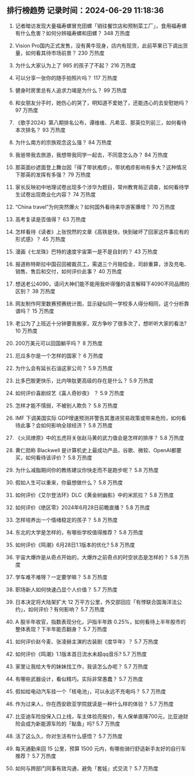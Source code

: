 
## 排行榜趋势 记录时间：2024-06-29 11:18:36
  
  1. 记者暗访发现大量福寿螺冒充田螺「销往餐饮店和预制菜工厂」，食用福寿螺有什么危害？如何分辨福寿螺和田螺？ 348 万热度
    
  2. Vision Pro国内正式发售，没有黄牛现身，店内有现货，此前苹果已下调出货量，如何看其待市场前景？ 230 万热度
    
  3. 为什么大家认为上了 985 的孩子了不起？ 216 万热度
    
  4. 可以分享一张你的随手拍照片吗？ 117 万热度
    
  5. 健身时房里总有人追求力竭是为什么？ 99 万热度
    
  6. 和女朋友分手时，她伤心的哭了，明知道不爱她了，还能违心的去安慰她吗？ 97 万热度
    
  7. 《歌手2024》第八期排名公布，谭维维、凡希亚、那英位列前三，如何看待本次排名？ 93 万热度
    
  8. 为什么南方的宗族观念这么强？ 84 万热度
    
  9. 我爸带我去旅游，我想带我同学一起去，不同意怎么办？ 84 万热度
    
  10. 那英面纱遮面登上舞台因「得了带状疱疹」，带状疱疹影响有多大？这种情况下那英的发挥有多强？ 79 万热度
    
  11. 家长反映初中地理试卷出现多个涉华为题目，常州教育局正调查，如何看待学生试卷出现商业化内容？ 74 万热度
    
  12. “China travel”为何突然爆火？如何国外看待来华游客爆增？ 70 万热度
    
  13. 高考复读是否值得？ 63 万热度
    
  14. 怎样看待《读者》上张悦然的文章《高铁是快，快到破坏了回家这件事应有的形式感》？ 45 万热度
    
  15. 漫画《七龙珠》巴特的速度宇宙第一是不是自封的？ 43 万热度
    
  16. 报道称特斯拉中国召回被裁员工，需退三个月赔偿金，司龄重算，涉及充电、销售、售后和交付，如何评价此事？ 40 万热度
    
  17. 想送老公4090，请问大神们能不能用我听得懂的语言解释下4090不同品牌的区别？ 38 万热度
    
  18. 网友制作阿里数赛预赛统计图，显示疑似同一学校多人得分相同，这个分析靠谱吗？ 15 万热度
    
  19. 老公为了上班近十分钟要我搬家，双方争吵了很多次了，想听听大家的看法? 10 万热度
    
  20. 200万美元可以回国躺平吗？ 8 万热度
    
  21. 厄瓜多尔是一个怎样的国家？ 6 万热度
    
  22. 为什么会有延长石油这家公司？ 5.9 万热度
    
  23. 比多巴胺更快乐，比内啡肽更高级的存在是什么？ 5.9 万热度
    
  24. 如何评价喜剧综艺《喜人奇妙夜》 ？ 5.9 万热度
    
  25. 怎样才能不懦弱，不被别人欺负？ 5.8 万热度
    
  26. IMF 下调美国实际 GDP增速预测并警告其激进贸易政策或带来危险，如何看待此事？会如何影响全球经济？ 5.8 万热度
    
  27. 《火凤燎原》中的五虎将关张赵马黄的武力值会是怎样的排序？ 5.8 万热度
    
  28. 黄仁勋称 Blackwell 是计算机史上最成功产品，谷歌、微软、OpenAI都要买，如何看待该评价？ 5.8 万热度
    
  29. 为什么减脂期间你的教练建议你快走而不是跑步呢？ 5.8 万热度
    
  30. 假如人生可以重来，你最想做什么？ 5.8 万热度
    
  31. 如何评价《艾尔登法环》DLC《黄金树幽影》中的米凯拉？ 5.8 万热度
    
  32. 如何评价《绝区零》2024年6月28日前瞻直播？ 5.8 万热度
    
  33. 怎样培养出一个情绪稳定的孩子？ 5.8 万热度
    
  34. 东北的大学是怎样的，有哪些学校值得推荐？ 5.8 万热度
    
  35. 如何评价《鸣潮》6月28日1.1版本的优化? 5.8 万热度
    
  36. 宇宙大爆炸是从奇点开始的，大爆炸之前奇点的时空状态是怎样的？ 5.8 万热度
    
  37. 学车难不难呀？一定要学嘛？ 5.8 万热度
    
  38. 职场新人如何快速凸显个人价值？ 5.7 万热度
    
  39. 日本决定将大陆架扩大 12 万平方公里，外交部回应「有悖联合国海洋法公约」，如何评价？有何影响？ 5.7 万热度
    
  40. A 股半年收官，指数表现分化，沪指半年跌 0.25%，如何看待上半年股市的整体表现？下半年能否翻身？ 5.7 万热度
    
  41. 如何评价赵今麦、张凌赫主演的古装剧《度华年》？ 5.7 万热度
    
  42. 如何评价《鸣潮》1.1版本首日流水未超qq音乐? 5.7 万热度
    
  43. 家里让我给大专的妹妹找工作，我该怎么办呢？ 5.7 万热度
    
  44. 有哪些武器设计，看似精巧。实际非常愚蠢？ 5.7 万热度
    
  45. 假如给电动汽车挂一个「核电池」，可以永远不充电吗？ 5.7 万热度
    
  46. 作为过来人，你在西安欧亚学院就读是一种什么样的体验？ 5.7 万热度
    
  47. 比亚迪车险投保入口上线，车主体验亮报价，有人保单直降700元，比亚迪财险会成为新能源车险的「鲇鱼」吗? 5.7 万热度
    
  48. 活了这么久，你对生活有什么感悟？ 5.7 万热度
    
  49. 每天通勤来回 15 公里，预算 1500 元内，有哪些骑行舒适新手友好的自行车推荐？ 5.7 万热度
    
  50. 如何与跨部门同事有效沟通，避免「套娃」式交流？ 5.7 万热度
    
